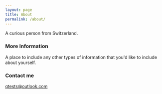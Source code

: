 ```yaml
---
layout: page
title: About
permalink: /about/
---
```


A curious person from Switzerland.

### More Information

A place to include any other types of information that you'd like to include about yourself.

### Contact me

[qtests@outlook.com](mailto:qtests@outlook.com)
